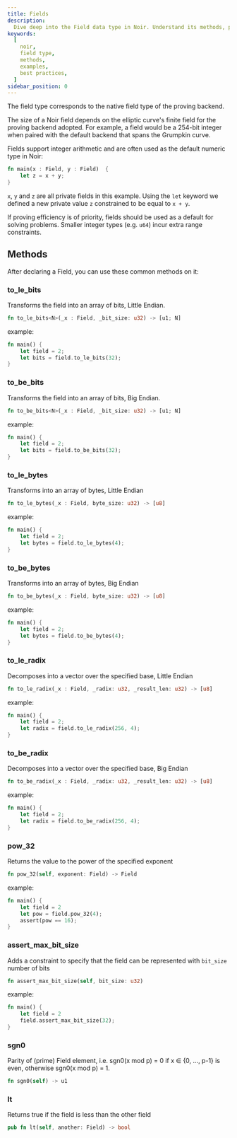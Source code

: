 ```yaml
---
title: Fields
description:
  Dive deep into the Field data type in Noir. Understand its methods, practical examples, and best practices to effectively use Fields in your Noir programs.
keywords:
  [
    noir,
    field type,
    methods,
    examples,
    best practices,
  ]
sidebar_position: 0
---
```


The field type corresponds to the native field type of the proving backend.

The size of a Noir field depends on the elliptic curve's finite field for the proving backend
adopted. For example, a field would be a 254-bit integer when paired with the default backend that
spans the Grumpkin curve.

Fields support integer arithmetic and are often used as the default numeric type in Noir:

```rust
fn main(x : Field, y : Field)  {
    let z = x + y;
}
```

`x`, `y` and `z` are all private fields in this example. Using the `let` keyword we defined a new
private value `z` constrained to be equal to `x + y`.

If proving efficiency is of priority, fields should be used as a default for solving problems.
Smaller integer types (e.g. `u64`) incur extra range constraints.

## Methods

After declaring a Field, you can use these common methods on it:

### to_le_bits

Transforms the field into an array of bits, Little Endian.

```rust
fn to_le_bits<N>(_x : Field, _bit_size: u32) -> [u1; N]
```

example:

```rust
fn main() {
    let field = 2;
    let bits = field.to_le_bits(32);
}
```

### to_be_bits

Transforms the field into an array of bits, Big Endian.

```rust
fn to_be_bits<N>(_x : Field, _bit_size: u32) -> [u1; N]
```

example:

```rust
fn main() {
    let field = 2;
    let bits = field.to_be_bits(32);
}
```

### to_le_bytes

Transforms into an array of bytes, Little Endian

```rust
fn to_le_bytes(_x : Field, byte_size: u32) -> [u8]
```

example:

```rust
fn main() {
    let field = 2;
    let bytes = field.to_le_bytes(4);
}
```

### to_be_bytes

Transforms into an array of bytes, Big Endian

```rust
fn to_be_bytes(_x : Field, byte_size: u32) -> [u8]
```

example:

```rust
fn main() {
    let field = 2;
    let bytes = field.to_be_bytes(4);
}
```

### to_le_radix

Decomposes into a vector over the specified base, Little Endian

```rust
fn to_le_radix(_x : Field, _radix: u32, _result_len: u32) -> [u8]
```

example:

```rust
fn main() {
    let field = 2;
    let radix = field.to_le_radix(256, 4);
}
```

### to_be_radix

Decomposes into a vector over the specified base, Big Endian

```rust
fn to_be_radix(_x : Field, _radix: u32, _result_len: u32) -> [u8]
```

example:

```rust
fn main() {
    let field = 2;
    let radix = field.to_be_radix(256, 4);
}
```

### pow_32

Returns the value to the power of the specified exponent

```rust
fn pow_32(self, exponent: Field) -> Field
```

example:

```rust
fn main() {
    let field = 2
    let pow = field.pow_32(4);
    assert(pow == 16);
}
```

### assert_max_bit_size

Adds a constraint to specify that the field can be represented with `bit_size` number of bits

```rust
fn assert_max_bit_size(self, bit_size: u32)
```

example:

```rust
fn main() {
    let field = 2
    field.assert_max_bit_size(32);
}
```

### sgn0

Parity of (prime) Field element, i.e. sgn0(x mod p) = 0 if x ∈ \{0, ..., p-1\} is even, otherwise sgn0(x mod p) = 1.

```rust
fn sgn0(self) -> u1
```


### lt

Returns true if the field is less than the other field

```rust
pub fn lt(self, another: Field) -> bool
```
